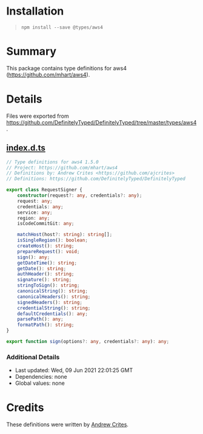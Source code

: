 # Installation
> `npm install --save @types/aws4`

# Summary
This package contains type definitions for aws4 (https://github.com/mhart/aws4).

# Details
Files were exported from https://github.com/DefinitelyTyped/DefinitelyTyped/tree/master/types/aws4.
## [index.d.ts](https://github.com/DefinitelyTyped/DefinitelyTyped/tree/master/types/aws4/index.d.ts)
````ts
// Type definitions for aws4 1.5.0
// Project: https://github.com/mhart/aws4
// Definitions by: Andrew Crites <https://github.com/ajcrites>
// Definitions: https://github.com/DefinitelyTyped/DefinitelyTyped

export class RequestSigner {
    constructor(request?: any, credentials?: any);
    request: any;
    credentials: any;
    service: any;
    region: any;
    isCodeCommitGit: any;

    matchHost(host?: string): string[];
    isSingleRegion(): boolean;
    createHost(): string;
    prepareRequest(): void;
    sign(): any;
    getDateTime(): string;
    getDate(): string;
    authHeader(): string;
    signature(): string;
    stringToSign(): string;
    canonicalString(): string;
    canonicalHeaders(): string;
    signedHeaders(): string;
    credentialString(): string;
    defaultCredentials(): any;
    parsePath(): any;
    formatPath(): string;
}

export function sign(options?: any, credentials?: any): any;

````

### Additional Details
 * Last updated: Wed, 09 Jun 2021 22:01:25 GMT
 * Dependencies: none
 * Global values: none

# Credits
These definitions were written by [Andrew Crites](https://github.com/ajcrites).
